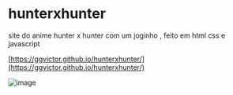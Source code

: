 # hunterxhunter
 site do anime hunter x hunter com um joginho , feito em html css e javascript


[https://ggvictor.github.io/hunterxhunter/](https://ggvictor.github.io/hunterxhunter/)
 
![image](https://github.com/ggvictor/hunterxhunter/assets/107512940/1b2b7e3e-ef63-4693-9dd0-4e3c0d5f45dc)
